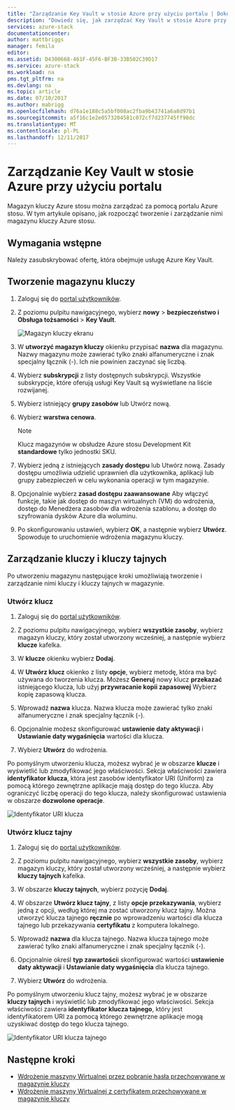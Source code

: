 ```yaml
---
title: "Zarządzanie Key Vault w stosie Azure przy użyciu portalu | Dokumentacja firmy Microsoft"
description: "Dowiedz się, jak zarządzać Key Vault w stosie Azure przy użyciu portalu"
services: azure-stack
documentationcenter: 
author: mattbriggs
manager: femila
editor: 
ms.assetid: D4300668-461F-45F6-BF3B-33B502C39D17
ms.service: azure-stack
ms.workload: na
pms.tgt_pltfrm: na
ms.devlang: na
ms.topic: article
ms.date: 07/10/2017
ms.author: mabrigg
ms.openlocfilehash: d76a1e188c5a5bf008ac2fba9b43741a6a8d97b1
ms.sourcegitcommit: a5f16c1e2e0573204581c072cf7d237745ff98dc
ms.translationtype: MT
ms.contentlocale: pl-PL
ms.lasthandoff: 12/11/2017
---
```

# <a name="manage-key-vault-in-azure-stack-by-using-the-portal"></a>Zarządzanie Key Vault w stosie Azure przy użyciu portalu

Magazyn kluczy Azure stosu można zarządzać za pomocą portalu Azure stosu. W tym artykule opisano, jak rozpocząć tworzenie i zarządzanie nimi magazynu kluczy Azure stosu. 

## <a name="prerequisites"></a>Wymagania wstępne  

Należy zasubskrybować ofertę, która obejmuje usługę Azure Key Vault.
 
## <a name="create-a-key-vault"></a>Tworzenie magazynu kluczy 

1. Zaloguj się do [portal użytkowników](https://portal.local.azurestack.external).  

2. Z poziomu pulpitu nawigacyjnego, wybierz **nowy** > **bezpieczeństwo i Obsługa tożsamości** > **Key Vault**.  

    ![Magazyn kluczy ekranu](media/azure-stack-kv-manage-portal/image1.png)  

3. W **utworzyć magazyn kluczy** okienku przypisać **nazwa** dla magazynu. Nazwy magazynu może zawierać tylko znaki alfanumeryczne i znak specjalny łącznik (-). Ich nie powinien zaczynać się liczbą.  

4. Wybierz **subskrypcji** z listy dostępnych subskrypcji. Wszystkie subskrypcje, które oferują usługi Key Vault są wyświetlane na liście rozwijanej.  

5. Wybierz istniejący **grupy zasobów** lub Utwórz nową.  

6. Wybierz **warstwa cenowa**.  
    >[!NOTE]
    > Klucz magazynów w obsłudze Azure stosu Development Kit **standardowe** tylko jednostki SKU.

7. Wybierz jedną z istniejących **zasady dostępu** lub Utwórz nową. Zasady dostępu umożliwia udzielić uprawnień dla użytkownika, aplikacji lub grupy zabezpieczeń w celu wykonania operacji w tym magazynie.  

8. Opcjonalnie wybierz **zasad dostępu zaawansowane** Aby włączyć funkcje, takie jak dostęp do maszyn wirtualnych (VM) do wdrożenia, dostęp do Menedżera zasobów dla wdrożenia szablonu, a dostęp do szyfrowania dysków Azure dla woluminu. 
  
9.  Po skonfigurowaniu ustawień, wybierz **OK**, a następnie wybierz **Utwórz**. Spowoduje to uruchomienie wdrożenia magazynu kluczy. 

## <a name="manage-keys-and-secrets"></a>Zarządzanie kluczy i kluczy tajnych

Po utworzeniu magazynu następujące kroki umożliwiają tworzenie i zarządzanie nimi kluczy i kluczy tajnych w magazynie.

### <a name="create-a-key"></a>Utwórz klucz

1. Zaloguj się do [portal użytkowników](https://portal.local.azurestack.external).  

2. Z poziomu pulpitu nawigacyjnego, wybierz **wszystkie zasoby**, wybierz magazyn kluczy, który został utworzony wcześniej, a następnie wybierz **klucze** kafelka.  

3. W **klucze** okienku wybierz **Dodaj**. 

4. W **Utwórz klucz** okienko z listy **opcje**, wybierz metodę, która ma być używana do tworzenia klucza. Możesz **Generuj** nowy klucz **przekazać** istniejącego klucza, lub użyj **przywracanie kopii zapasowej** Wybierz kopię zapasową klucza.  

5. Wprowadź **nazwa** klucza. Nazwa klucza może zawierać tylko znaki alfanumeryczne i znak specjalny łącznik (-).  

6. Opcjonalnie możesz skonfigurować **ustawienie daty aktywacji** i **Ustawianie daty wygaśnięcia** wartości dla klucza.  

7. Wybierz **Utwórz** do wdrożenia.  

Po pomyślnym utworzeniu klucza, możesz wybrać je w obszarze **klucze** i wyświetlić lub zmodyfikować jego właściwości. Sekcja właściwości zawiera **identyfikator klucza**, która jest zasobów identyfikator URI (Uniform) za pomocą którego zewnętrzne aplikacje mają dostęp do tego klucza. Aby ograniczyć liczbę operacji do tego klucza, należy skonfigurować ustawienia w obszarze **dozwolone operacje**.

![Identyfikator URI klucza](media/azure-stack-kv-manage-portal/image4.png)  

### <a name="create-a-secret"></a>Utwórz klucz tajny 

1. Zaloguj się do [portal użytkowników](https://portal.local.azurestack.external).  
2. Z poziomu pulpitu nawigacyjnego, wybierz **wszystkie zasoby**, wybierz magazyn kluczy, który został utworzony wcześniej, a następnie wybierz **kluczy tajnych** kafelka.  

3. W obszarze **kluczy tajnych**, wybierz pozycję **Dodaj**.  

4. W obszarze **Utwórz klucz tajny**, z listy **opcje przekazywania**, wybierz jedną z opcji, według której ma zostać utworzony klucz tajny. Można utworzyć klucza tajnego **ręcznie** po wprowadzeniu wartości dla klucza tajnego lub przekazywania **certyfikatu** z komputera lokalnego.  

5. Wprowadź **nazwa** dla klucza tajnego. Nazwa klucza tajnego może zawierać tylko znaki alfanumeryczne i znak specjalny łącznik (-).  

6. Opcjonalnie określ **typ zawartości**i skonfigurować wartości **ustawienie daty aktywacji** i **Ustawianie daty wygaśnięcia** dla klucza tajnego.  

7. Wybierz **Utwórz** do wdrożenia.  

Po pomyślnym utworzeniu klucz tajny, możesz wybrać je w obszarze **kluczy tajnych** i wyświetlić lub zmodyfikować jego właściwości. Sekcja właściwości zawiera **identyfikator klucza tajnego**, który jest identyfikatorem URI za pomocą którego zewnętrzne aplikacje mogą uzyskiwać dostęp do tego klucza tajnego. 

![Identyfikator URI klucza tajnego](media/azure-stack-kv-manage-portal/image5.png) 


## <a name="next-steps"></a>Następne kroki
* [Wdrożenie maszyny Wirtualnej przez pobranie hasła przechowywane w magazynie kluczy](azure-stack-kv-deploy-vm-with-secret.md) 
* [Wdrożenie maszyny Wirtualnej z certyfikatem przechowywane w magazynie kluczy](azure-stack-kv-push-secret-into-vm.md)     


